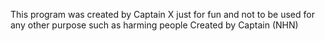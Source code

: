 This program was created by Captain X just for fun and not to be used for any other purpose such as harming people
Created by Captain (NHN)
